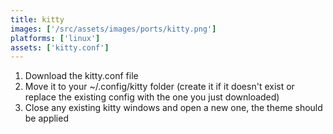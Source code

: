 ```yaml
---
title: kitty
images: ['/src/assets/images/ports/kitty.png']
platforms: ['linux']
assets: ['kitty.conf']
---
```


1. Download the kitty.conf file
2. Move it to your ~/.config/kitty folder (create it if it doesn't exist or replace the existing config with the one you just downloaded)
3. Close any existing kitty windows and open a new one, the theme should be applied
